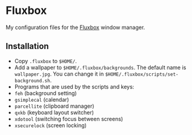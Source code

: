 Fluxbox
=======

My configuration files for the [Fluxbox](http://fluxbox.org/) window manager.

Installation
------------

* Copy `.fluxbox` to `$HOME/`.
* Add a wallpaper to `$HOME/.fluxbox/backgrounds`. The default name is
  `wallpaper.jpg`. You can change it in
  `$HOME/.fluxbox/scripts/set-background.sh`.
* Programs that are used by the scripts and keys:
 * `feh` (background setting)
 * `gsimplecal` (calendar)
 * `parcellite` (clipboard manager)
 * `qxkb` (keyboard layout switcher)
 * `xdotool` (switching focus between screens)
 * `xsecurelock` (screen locking)
